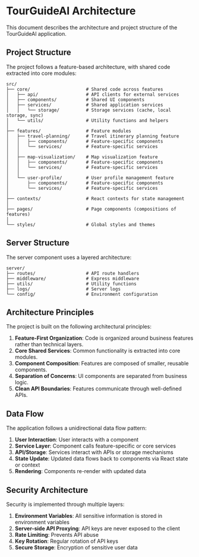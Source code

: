 # TourGuideAI Architecture

This document describes the architecture and project structure of the TourGuideAI application.

## Project Structure

The project follows a feature-based architecture, with shared code extracted into core modules:

```
src/
├── core/                     # Shared code across features
│   ├── api/                  # API clients for external services
│   ├── components/           # Shared UI components
│   ├── services/             # Shared application services
│   │   └── storage/          # Storage services (cache, local storage, sync)
│   └── utils/                # Utility functions and helpers
│
├── features/                 # Feature modules
│   ├── travel-planning/      # Travel itinerary planning feature
│   │   ├── components/       # Feature-specific components
│   │   └── services/         # Feature-specific services
│   │
│   ├── map-visualization/    # Map visualization feature
│   │   ├── components/       # Feature-specific components
│   │   └── services/         # Feature-specific services
│   │
│   └── user-profile/         # User profile management feature
│       ├── components/       # Feature-specific components
│       └── services/         # Feature-specific services
│
├── contexts/                 # React contexts for state management
│
├── pages/                    # Page components (compositions of features)
│
└── styles/                   # Global styles and themes
```

## Server Structure

The server component uses a layered architecture:

```
server/
├── routes/                   # API route handlers
├── middleware/               # Express middleware
├── utils/                    # Utility functions
├── logs/                     # Server logs
└── config/                   # Environment configuration
```

## Architecture Principles

The project is built on the following architectural principles:

1. **Feature-First Organization**: Code is organized around business features rather than technical layers.
2. **Core Shared Services**: Common functionality is extracted into core modules.
3. **Component Composition**: Features are composed of smaller, reusable components.
4. **Separation of Concerns**: UI components are separated from business logic.
5. **Clean API Boundaries**: Features communicate through well-defined APIs.

## Data Flow

The application follows a unidirectional data flow pattern:

1. **User Interaction**: User interacts with a component
2. **Service Layer**: Component calls feature-specific or core services
3. **API/Storage**: Services interact with APIs or storage mechanisms
4. **State Update**: Updated data flows back to components via React state or context
5. **Rendering**: Components re-render with updated data

## Security Architecture

Security is implemented through multiple layers:

1. **Environment Variables**: All sensitive information is stored in environment variables
2. **Server-side API Proxying**: API keys are never exposed to the client
3. **Rate Limiting**: Prevents API abuse
4. **Key Rotation**: Regular rotation of API keys
5. **Secure Storage**: Encryption of sensitive user data 